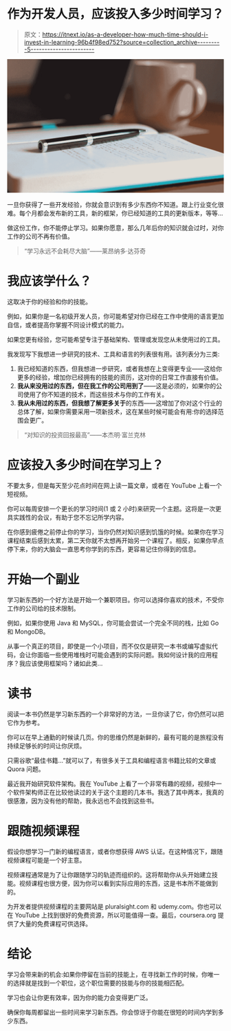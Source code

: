 # 作为开发人员，应该投入多少时间学习？

> 原文：<https://itnext.io/as-a-developer-how-much-time-should-i-invest-in-learning-96b4f98ed752?source=collection_archive---------5----------------------->

![](img/cc64445e3e48e33c7c6760ff009eef85.png)

一旦你获得了一些开发经验，你就会意识到有多少东西你不知道。跟上行业变化很难。每个月都会发布新的工具，新的框架，你已经知道的工具的更新版本，等等…

做这份工作，你不能停止学习。如果你愿意，那么几年后你的知识就会过时，对你工作的公司不再有价值。

> “学习永远不会耗尽大脑”——莱昂纳多·达芬奇

# 我应该学什么？

这取决于你的经验和你的技能。

例如，如果你是一名初级开发人员，你可能希望对你已经在工作中使用的语言更加自信，或者提高你掌握不同设计模式的能力。

如果您更有经验，您可能希望专注于基础架构、管理或发现您从未使用过的工具。

我发现写下我想进一步研究的技术、工具和语言的列表很有用。该列表分为三类:

1.  我已经知道的东西，但我想进一步研究，或者我想在上变得更专业——这给你更多的经验，增加你已经拥有的技能的资历，这对你的日常工作直接有价值。
2.  **我从来没用过的东西，但在我工作的公司用到了**——这是必须的，如果你的公司使用了你不知道的技术，而这些技术与你的工作有关。
3.  **我从未用过的东西，但我想了解更多关于**的东西——这增加了你对这个行业的总体了解，如果你需要采用一项新技术，这在某些时候可能会有用:你的选择范围会更广。

> “对知识的投资回报最高”——本杰明·富兰克林

# 应该投入多少时间在学习上？

不要太多，但是每天至少花点时间在网上读一篇文章，或者在 YouTube 上看一个短视频。

你可以每周安排一个更长的学习时间(1 或 2 小时)来研究一个主题。这将是一次更具实践性的会议，有助于您不忘记所学内容。

在你感到疲倦之前停止你的学习，当你仍然对知识感到饥饿的时候。如果你在学习课程结束后感到太累，第二天你就不太想再开始另一个课程了。相反，如果你早点停下来，你的大脑会一直思考你学到的东西，更容易记住你得到的信息。

# 开始一个副业

学习新东西的一个好方法是开始一个兼职项目。你可以选择你喜欢的技术，不受你工作的公司给的技术限制。

例如，如果你使用 Java 和 MySQL，你可能会尝试一个完全不同的栈，比如 Go 和 MongoDB。

从事一个真正的项目，即使是一个小项目，而不仅仅是研究一本书或编写虚拟代码，会让你面临一些使用堆栈时可能会遇到的实际问题。我如何设计我的应用程序？我应该使用框架吗？诸如此类…

# 读书

阅读一本书仍然是学习新东西的一个非常好的方法，一旦你读了它，你仍然可以把它作为参考。

你可以在早上通勤的时候读几页。你的思维仍然是新鲜的，最有可能的是旅程没有持续足够长的时间让你厌烦。

只需谷歌“最佳书籍…”就可以了，有很多关于工具和编程语言书籍比较的文章或 Quora 问题。

最近我开始研究软件架构。我在 YouTube 上看了一个非常有趣的视频，视频中一个软件架构师正在比较他读过的关于这个主题的几本书。我选了其中两本，我真的很感激，因为没有他的帮助，我永远也不会找到这些书。

# 跟随视频课程

假设你想学习一门新的编程语言，或者你想获得 AWS 认证。在这种情况下，跟随视频课程可能是一个好主意。

视频课程通常是为了让你跟随学习的轨迹而组织的。这将帮助你从头开始建立技能。视频课程也很方便，因为你可以看到实际应用的东西，这是书本所不能做到的。

为开发者提供视频课程的主要网站是 pluralsight.com 和 udemy.com。你也可以在 YouTube 上找到很好的免费资源，所以可能值得一查。最后，coursera.org 提供了大量的免费课程可供选择。

# 结论

学习会带来新的机会:如果你停留在当前的技能上，在寻找新工作的时候，你唯一的选择就是找到一个职位，这个职位需要的技能与你的技能相匹配。

学习也会让你更有效率，因为你的能力会变得更广泛。

确保你每周都留出一些时间来学习新东西。你会惊讶于你能在很短的时间内学到多少东西。